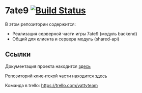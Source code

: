 # 7ate9 [![Build Status](https://travis-ci.org/ZoXaL/7ate9-backend.svg?branch=master)](https://travis-ci.org/ZoXaL/7ate9-backend)

В этом репозитории содержится:
* Реализация серверной части игры 7ate9 (модуль backend)
* Общий для клиента и сервера модуль (shared-api)

## Ссылки

Документация проекта находится [здесь](https://github.com/ZoXaL/7ate9-backend/wiki)

Репозиторий клиентской части находится [здесь](https://github.com/Kimentii/7ate9-client)

Команда в trello: https://trello.com/yattyteam
